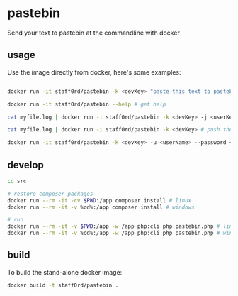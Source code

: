 # pastebin
Send your text to pastebin at the commandline with docker

## usage

Use the image directly from docker, here's some examples:

```bash

docker run -it staff0rd/pastebin -k <devKey> "paste this text to pastebin!"

docker run -it staff0rd/pastebin --help # get help

cat myfile.log | docker run -i staff0rd/pastebin -k <devKey> -j <userKey> -n "Contents of myfile.log" # push the contents of myfile.log at pastebin under your user

cat myfile.log | docker run -i staff0rd/pastebin -k <devKey> # push the contents of myfile.log at pastebin as a guest post

docker run -it staff0rd/pastebin -k <devKey> -u <userName> --password <password> # get a userkey to use above

```

## develop

```bash
cd src

# restore composer packages
docker run --rm -it -cv $PWD:/app composer install # linux
docker run --rm -it -v %cd%:/app composer install # windows

# run
docker run --rm -it -v $PWD:/app -w /app php:cli php pastebin.php # linux
docker run --rm -it -v %cd%:/app -w /app php:cli php pastebin.php # windows
```

## build

To build the stand-alone docker image:

```bash
docker build -t staff0rd/pastebin .
```